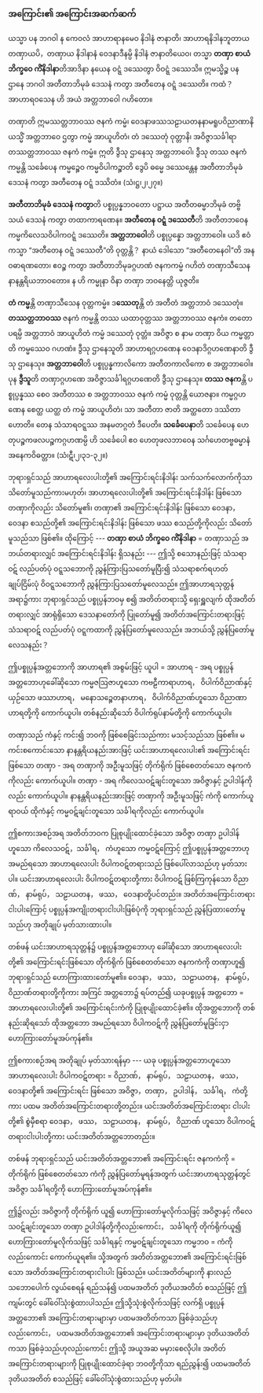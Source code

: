 ### အကြောင်း၏ အကြောင်းအဆက်ဆက်

ယသ္မာ ပန ဘဂဝါ န ကေဝလံ အာဟာရာနမေဝ နိဒါနံ ဇာနာတိ၊ အာဟာရနိဒါနဘူတာယ တဏှာယပိ，တဏှာယ နိဒါနာနံ ဝေဒနာဒီနမ္ပိ နိဒါနံ ဇာနာတိယေဝ၊ တသ္မာ **တဏှာ စာယံ ဘိက္ခဝေ ကိံနိဒါနာ**တိအာဒိနာ နယေန ဝဋ္ဋံ ဒဿေတွာ ဝိဝဋ္ဋံ ဒဿေသိ။ ဣမသ္မိဉ္စ ပန ဌာနေ ဘဂဝါ အတီတာဘိမုခံ ဒေသနံ ကတွာ အတီတေန ဝဋ္ဋံ ဒဿေတိ။ ကထံ？အာဟာရဝသေန ဟိ အယံ အတ္တဘာဝေါ ဂဟိတော။

တဏှာတိ ဣမဿတ္တဘာဝဿ ဇနကံ ကမ္မံ၊ ဝေဒနာဖဿသဠာယတနနာမရူပဝိညာဏာနိ ယသ္မိံ အတ္တဘာဝေ ဌတွာ ကမ္မံ အာယူဟိတံ၊ တံ ဒဿေတုံ ဝုတ္တာနိ၊ အဝိဇ္ဇာသင်္ခါရာ တဿတ္တဘာဝဿ ဇနကံ ကမ္မံ။ ဣတိ ဒွီသု ဌာနေသု အတ္တဘာဝေါ၊ ဒွီသု တဿ ဇနကံ ကမ္မန္တိ သင်္ခေပေန ကမ္မဉ္စေဝ ကမ္မဝိပါကဉ္စာတိ ဒွေပိ ဓမ္မေ ဒဿေန္တေန အတီတာဘိမုခံ ဒေသနံ ကတွာ အတီတေန ဝဋ္ဋံ ဒဿိတံ။ (သံ၊ဋ္ဌ၊၂၊၂၇။)

**အတီတာဘိမုခံ ဒေသနံ ကတွာ**တိ ပစ္စုပ္ပန္နဘဝတော ပဋ္ဌာယ အတီတဓမ္မာဘိမုခံ တဗ္ဗိသယံ ဒေသနံ ကတွာ တထာကာရဏေန။ **အတီတေန ဝဋ္ဋံ ဒဿေတီ**တိ အတီတဘဝေန ကမ္မကိလေသဝိပါကဝဋ္ဋံ ဒဿေတိ။ **အတ္တဘာဝေါ**တိ ပစ္စုပ္ပန္နော အတ္တဘာဝေါ။ ယဒိ ဧဝံ ကသ္မာ “အတီတေန ဝဋ္ဋံ ဒဿေတီ”တိ ဝုတ္တန္တိ？ နာယံ ဒေါသော “အတီတေနေဝါ”တိ အနဝဓာရဏတော၊ ဧဝဉ္စ ကတွာ အတီတာဘိမုခဂ္ဂဟဏံ ဇနကကမ္မံ ဂဟိတံ တဏှာသီသေန နာနန္တရိယဘာဝတော။ န ဟိ ကမ္မုနာ ဝိနာ တဏှာ ဘဝနေတ္တိ ယုဇ္ဇတိ။

**တံ ကမ္မ**န္တိ တဏှာသီသေန ဝုတ္တကမ္မံ။ ဒ**ဿေတု**န္တိ တံ အတီတံ အတ္တဘာဝံ ဒဿေတုံ။ **တဿတ္တဘာဝဿ** ဇနကံ ကမ္မန္တိ တဿ ယထာဝုတ္တဿ အတ္တဘာဝဿ ဇနကံ။ တတော ပရမ္ပိ အတ္တဘာဝံ အာယူဟိတံ ကမ္မံ ဒဿေတုံ ဝုတ္တံ။ အဝိဇ္ဇာ စ နာမ တဏှာ ဝိယ ကမ္မတ္တာတိ ကမ္မဿေဝ ဂဟဏံ။ ဒွီသု ဌာနေသူတိ အာဟာရဂ္ဂဟဏေန ဝေဒနာဒိဂ္ဂဟဏေနာတိ ဒွီသု ဌာနေသု။ **အတ္တဘာဝေါ**တိ ပစ္စုပ္ပန္နကာလိကော အတီတကာလိကော စ အတ္တဘာဝေါ။ ပုန **ဒွီသူ**တိ တဏှာဂ္ဂဟဏေ အဝိဇ္ဇာသင်္ခါရဂ္ဂဟဏေတိ ဒွီသု ဌာနေသု။ **တဿ ဇနက**န္တိ ပစ္စုပ္ပန္နဿ စေဝ အတီတဿ စ အတ္တဘာဝဿ ဇနကံ ကမ္မံ ဝုတ္တန္တိ ယောဇနာ။ ကမ္မဂ္ဂဟဏေန စေတ္ထ ယတ္ထ တံ ကမ္မံ အာယူဟိတံ၊ သာ အတီတာ ဇာတိ အတ္ထတော ဒဿိတာ ဟောတိ။ တေန သံသာရဝဋ္ဋဿ အနမတဂ္ဂတံ ဒီပေတိ။ **သင်္ခေပေနာ**တိ သင်္ခေပေန ဟေတုပဉ္စကဖလပဉ္စကဂ္ဂဟဏမ္ပိ ဟိ သင်္ခေပေါ ဧဝ ဟေတုဖလဘာဝေန သင်္ဂဟေတဗ္ဗဓမ္မာနံ အနေကဝိဓတ္တာ။ (သံ၊ဋီ၊၂၊၃၁-၃၂။)

ဘုရားရှင်သည် အာဟာရလေးပါးတို့၏ အကြောင်းရင်းနိဒါန်း သက်သက်လောက်ကိုသာ သိတော်မူသည်ကားမဟုတ်၊ အာဟာရလေးပါးတို့၏ အကြောင်းရင်းနိဒါန်း ဖြစ်သော တဏှာကိုလည်း သိတော်မူ၏၊ တဏှာ၏ အကြောင်းရင်းနိဒါန်း ဖြစ်သော ဝေဒနာ， ဝေဒနာ စသည်တို့၏ အကြောင်းရင်းနိဒါန်း ဖြစ်သော ဖဿ စသည်တို့ကိုလည်း သိတော်မူသည်သာ ဖြစ်၏။ 
ထိုကြောင့် --- **တဏှာ စာယံ ဘိက္ခဝေ ကိံနိဒါနာ** = တဏှာသည် အဘယ်တရားလျှင် အကြောင်းရင်းနိဒါန်း ရှိသနည်း --- ဤသို့ စသောနည်းဖြင့် သံသရာဝဋ် လည်ပတ်ပုံ ဝဋ္ဋသဘောကို ညွှန်ကြားပြသတော်မူပြီး၍ သံသရာစက်ရဟတ် ချုပ်ငြိမ်းပုံ ဝိဝဋ္ဋသဘောကို ညွှန်ကြားပြသတော်မူလေသည်။ 
ဤအာဟာရသုတ္တန်အရာ၌ကား ဘုရားရှင်သည် ပစ္စုပ္ပန်ဘဝမှ စ၍ အတိတ်တရားသို့ ရှေးရှူလျက် ထိုအတိတ်တရားလျှင် အာရုံရှိသော ဒေသနာတော်ကို ပြုတော်မူ၍ အတိတ်အကြောင်းတရားဖြင့် သံသရာဝဋ် လည်ပတ်ပုံ ဝဋ္ဋကထာကို ညွှန်ပြတော်မူလေသည်။ 
အဘယ်သို့ ညွှန်ပြတော်မူလေသနည်း？

ဤပစ္စုပ္ပန်အတ္တဘောကို အာဟာရ၏ အစွမ်းဖြင့် ယူပါ = အာဟာရ - အရ ပစ္စုပ္ပန်အတ္တဘောဟုခေါ်ဆိုသော ကမ္မဇဩဇာဟူသော ကဗဠီကာရာဟာရ， ဝိပါက်ဝိညာဏ်နှင့် ယှဉ်သော ဖဿာဟာရ， မနောသဉ္စေတနာဟာရ， ဝိပါက်ဝိညာဏ်ဟူသော ဝိညာဏာဟာရတို့ကို ကောက်ယူပါ။ 
တစ်နည်းဆိုသော် ဝိပါက်ရုပ်နာမ်တို့ကို ကောက်ယူပါ။

တဏှာသည် ကံနှင့် ကင်း၍ ဘဝကို ဖြစ်စေခြင်းသည်ကား မသင့်သည်သာ ဖြစ်၏။ 
မကင်းစကောင်းသော နာနန္တရိယနည်းအားဖြင့် ယင်းအာဟာရလေးပါး၏ အကြောင်းရင်းဖြစ်သော တဏှာ - အရ တဏှာကို အဦးမူသဖြင့် တိုက်ရိုက် ဖြစ်စေတတ်သော ဇနကကံကိုလည်း ကောက်ယူပါ။ 
တဏှာ - အရ ကိလေသဝဋ်ချင်းတူသော အဝိဇ္ဇာနှင့် ဥပါဒါန်ကိုလည်း ကောက်ယူပါ။ 
နာနန္တရိယနည်းအားဖြင့် တဏှာကို အဦးမူသဖြင့် ကံကို ကောက်ယူရာဝယ် ထိုကံနှင့် ကမ္မဝဋ်ချင်းတူသော သင်္ခါရကိုလည်း ကောက်ယူပါ။

ဤစကားအစဉ်အရ အတိတ်ဘဝက ပြုစုပျိုးထောင်ခဲ့သော အဝိဇ္ဇာ တဏှာ ဥပါဒါန် ဟူသော ကိလေသဝဋ်，သင်္ခါရ， ကံဟူသော ကမ္မဝဋ်ကြောင့် ဤပစ္စုပ္ပန်အတ္တဘောဟု အမည်ရသော အာဟာရလေးပါး ဝိပါကဝဋ်တရားသည် ဖြစ်ပေါ်လာသည်ဟု မှတ်သားပါ။ 
ယင်းအာဟာရလေးပါး ဝိပါကဝဋ်တရားတို့ကား ဝိပါကဝဋ် ဖြစ်ကြကုန်သော ဝိညာဏ်， နာမ်ရုပ်， သဠာယတန， ဖဿ， ဝေဒနာတို့ပင်တည်း။ 
အတိတ်အကြောင်းတရားငါးပါးကြောင့် ပစ္စုပ္ပန်အကျိုးတရားငါးပါးဖြစ်ပုံကို ဘုရားရှင်သည် ညွှန်ပြထားတော်မူသည်ဟု အတိုချုပ် မှတ်သားထားပါ။

တစ်ဖန် ယင်းအာဟာရသုတ္တန်၌ ပစ္စုပ္ပန်အတ္တဘောဟု ခေါ်ဆိုသော အာဟာရလေးပါးတို့၏ အကြောင်းရင်းဖြစ်သော တိုက်ရိုက် ဖြစ်စေတတ်သော ဇနကကံကို တဏှာဟူ၍ ဘုရားရှင်သည် ဟောကြားထားတော်မူ၏။ 
ဝေဒနာ， ဖဿ， သဠာယတန， နာမ်ရုပ်， ဝိညာဏ်တရားတို့ကိုကား အကြင် အတ္တဘော၌ ရပ်တည်၍ ယခုပစ္စုပ္ပန် အတ္တဘော = အာဟာရလေးပါးတို့၏ အကြောင်းရင်းကံကို ပြုစုပျိုးထောင်ခဲ့၏။ 
ထိုအတ္တဘောကို တစ်နည်းဆိုရသော် ထိုအတ္တဘော အမည်ရသော ဝိပါကဝဋ်ကို ညွှန်ပြတော်မူခြင်းငှာ ဟောကြားတော်မူအပ်ကုန်၏။

ဤစကားစဉ်အရ အတိုချုပ် မှတ်သားရန်မှာ --- ယခု ပစ္စုပ္ပန်အတ္တဘောဟူသော အာဟာရလေးပါး ဝိပါကဝဋ်တရား = ဝိညာဏ်， နာမ်ရုပ်， သဠာယတန， ဖဿ， ဝေဒနာတို့၏ အကြောင်းရင်း ဖြစ်သော အဝိဇ္ဇာ，တဏှာ， ဥပါဒါန်， သင်္ခါရ， ကံတို့ကား ပထမ အတိတ်အကြောင်းတရားတို့တည်း။ 
ယင်းအတိတ်အကြောင်းတရား ငါးပါးတို့၏ စွဲမှီစရာ ဝေဒနာ， ဖဿ， သဠာယတန， နာမ်ရုပ်， ဝိညာဏ် ဟူသော ဝိပါကဝဋ်တရားငါးပါးတို့ကား ယင်းအတိတ်အတ္တဘောတည်း။

တစ်ဖန် ဘုရားရှင်သည် ယင်းအတိတ်အတ္တဘော၏ အကြောင်းရင်း ဇနကကံကို = တိုက်ရိုက် ဖြစ်စေတတ်သော ကံကို ညွှန်ပြတော်မူရန်အတွက် ယင်းအာဟာရသုတ္တန်တွင် အဝိဇ္ဇာ သင်္ခါရတို့ကို ဟောကြားတော်မူအပ်ကုန်၏။

ဤ၌လည်း အဝိဇ္ဇာကို တိုက်ရိုက် ယူ၍ ဟောကြားတော်မူလိုက်သဖြင့် အဝိဇ္ဇာနှင့် ကိလေသဝဋ်ချင်းတူသော တဏှာ ဥပါဒါန်တို့ကိုလည်းကောင်း， သင်္ခါရကို တိုက်ရိုက်ယူ၍ ဟောကြားတော်မူလိုက်သဖြင့် သင်္ခါရနှင့် ကမ္မဝဋ်ချင်းတူသော ကမ္မဘဝ = ကံကိုလည်းကောင်း ကောက်ယူရ၏။ 
သို့အတွက် အတိတ်အတ္တဘော၏ အကြောင်းရင်းဖြစ်သော အတိတ်အကြောင်းတရားငါးပါး ဖြစ်သည်။ 
ယင်းအတိတ်များကို နားလည်သဘောပေါက် လွယ်စေရန် ရည်သန်၍ ပထမအတိတ် ဒုတိယအတိတ် စသည်ဖြင့် ဤကျမ်းတွင် ခေါ်ဝေါ်သုံးစွဲထားပါသည်။ 
ဤသို့သုံးစွဲလိုက်သဖြင့် လက်ရှိ ပစ္စုပ္ပန်အတ္တဘော၏ အကြောင်းတရားများမှာ ပထမအတိတ်ကသာ ဖြစ်ခဲ့သည်ဟုလည်းကောင်း， ပထမအတိတ်အတ္တဘော၏ အကြောင်းတရားများမှာ ဒုတိယအတိတ်ကသာ ဖြစ်ခဲ့သည်ဟုလည်းကောင်း ဤသို့ အယူအဆ မမှားစေလိုပါ။ 
အတိတ်အကြောင်းတရားများကို ပြုစုပျိုးထောင်ခဲ့ရာ ဘဝတို့ကိုသာ ရည်ညွှန်း၍ ပထမအတိတ် ဒုတိယအတိတ် စသည်ဖြင့် ခေါ်ဝေါ်သုံးစွဲထားသည်ဟု မှတ်ပါ။